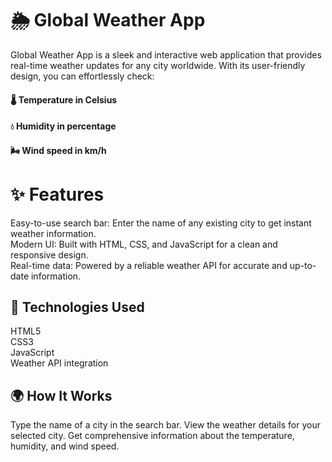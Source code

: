 # 🌦️ Global Weather App

Global Weather App is a sleek and interactive web application that provides real-time weather updates for any city worldwide. With its user-friendly design, you can effortlessly check:

#### 🌡️ Temperature in Celsius
#### 💧 Humidity in percentage
#### 🌬️ Wind speed in km/h

# ✨ Features
Easy-to-use search bar: Enter the name of any existing city to get instant weather information. <br>
Modern UI: Built with HTML, CSS, and JavaScript for a clean and responsive design. <br>
Real-time data: Powered by a reliable weather API for accurate and up-to-date information.

## 🚀 Technologies Used
HTML5 <br>
CSS3 <br>
JavaScript <br>
Weather API integration

## 🌍 How It Works
Type the name of a city in the search bar.
View the weather details for your selected city.
Get comprehensive information about the temperature, humidity, and wind speed.
